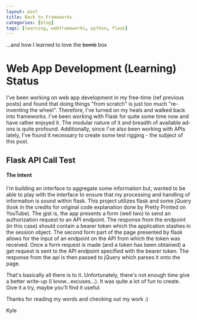 ```yaml
---
layout: post
title: Back to Frameworks
categories: [blog]
tags: [learning, webframeworks, python, flask]
---
```


...and how I learned to love the ~~bomb~~ box

# Web App Development (Learning) Status

I've been working on web app development in my free-time (ref previous posts) and found that doing things "from scratch" is just too much "re-inventing the wheel".  Therefore, I've turned on my heals and walked back into frameworks.  I've been working with Flask for quite some time now and have rather enjoyed it.  The modular nature of it and breadth of available ad-ons is quite profound.  Additionally, since I've also been working with APIs lately, I've found it necessary to create some test rigging - the subject of this post.

## Flask API Call Test
#### The Intent

I'm building an interface to aggregate some information but, wanted to be able to play with the interface to ensure that my processing and handling of information is sound within flask.  This project utilizes flask and some jQuery (look in the credits for original code explanation done by Pretty Printed on YouTube).  The gist is, the app presents a form (well two) to send an authorization request to an API endpoint.  The response from the endpoint (in this case) should contain a bearer token which the application stashes in the session object.  The second form part of the page presented by flask allows for the input of an endpoint on the API from which the token was received.  Once a form request is made (and a token has been obtained) a get request is sent to the API endpoint specified with the bearer token.  The response from the api is then passed to jQuery which parses it onto the page.

That's basically all there is to it.  Unfortunately, there's not enough time give a better write-up (I know...excuses...).  It was quite a lot of fun to create.  Give it a try, maybe you'll find it useful.

Thanks for reading my words and checking out my work :)

Kyle
